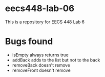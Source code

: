 # eecs448-lab-06
This is a repository for EECS 448 Lab 6

# Bugs found
* isEmpty always returns true
* addBack adds to the list but not to the back
* removeBack doesn't remove
* removeFront doesn't remove
